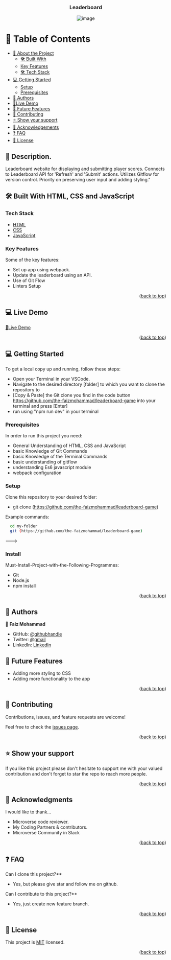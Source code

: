 <a name="readme-top"></a>
<div align="center">
<br/>
<h3><b>Leaderboard</b></h3>

![image](https://github.com/the-faizmohammad/leaderboard-game/assets/134736318/649dd770-f64b-4a22-b020-5e9be5f9c224)


</div>

# 📗 Table of Contents

- [📖 About the Project](#about-project)
  - [🛠 Built With](#built-with)
  - [Key Features](#key-features)
  - [🛠 Tech Stack](#tech-stack)
- [💻 Getting Started](#getting-started)
  - [Setup](#setup)
  - [Prerequisites](#prerequisites)
- [👥 Authors](#authors)
- [🚀Live Demo](https://the-faizmohammad.github.io/leaderboard-game/dist/)
- [🔭 Future Features](#future-features)
- [🤝 Contributing](#contributing)
- [⭐️ Show your support](#support)
- [🙏 Acknowledgements](#acknowledgements)
- [❓ FAQ](#faq)
- [📝 License](#license)

## 📖 Description. 
Leaderboard website for displaying and submitting player scores. Connects to Leaderboard API for 'Refresh' and 'Submit' actions. Utilizes Gitflow for version control. Priority on preserving user input and adding styling."

## 🛠 Built With <a name="built-with">HTML, CSS and JavaScript</a>

### Tech Stack <a name="tech-stack"></a>

  <ul>
    <li><a href="https://developer.mozilla.org/ru/docs/Web/HTML">HTML</a></li>
    <li><a href="https://developer.mozilla.org/ru/docs/Web/CSS">CSS</a></li>
    <li><a href="https://developer.mozilla.org/ru/docs/Web/JavaScript">JavaScript</a></li>
  </ul>

### Key Features <a name="key-features">

Some of the key features: 
- Set up app using webpack.
- Update the leaderboard using an API.
- Use of Git Flow
- Linters Setup


<p align="right">(<a href="#readme-top">back to top</a>)</p>

## 💻 Live Demo <a name="Live-Demo"></a>

[🚀Live Demo](https://the-faizmohammad.github.io/leaderboard-game/dist/)

<p align="right">(<a href="#readme-top">back to top</a>)</p>

## 💻 Getting Started <a name="getting-started"></a>

To get a local copy up and running, follow these steps:

- Open your Terminal in your VSCode.
- Navigate to the desired directory [folder] to which you want to clone the repository to
- [Copy & Paste] the Git clone you find in the code button https://github.com/the-faizmohammad/leaderboard-game into your terminal and press [Enter]
- run using "npm run dev" in your terminal

### Prerequisites

In order to run this project you need:

- General Understanding of HTML, CSS and JavaScript
- basic Knowledge of Git Commands
- basic Knowledge of the Terminal Commands
- basic understanding of gitflow
- understanding Es6 javascript module
- webpack configuration

### Setup

Clone this repository to your desired folder:

- git clone (https://github.com/the-faizmohammad/leaderboard-game)

Example commands:

```sh
  cd my-folder
  git (https://github.com/the-faizmohammad/leaderboard-game)

```

--->

### Install

Must-Install-Project-with-the-Following-Programmes:

- Git
- Node.js
- npm install

<p align="right">(<a href="#readme-top">back to top</a>)</p>

## 👥 Authors <a name="authors"></a>

👤 **Faiz Mohammad**

- GitHub: [@githubhandle](https://github.com/the-faizmohammad)
- Twitter: [@gmail](email2faizm@gmail.com)
- LinkedIn: [LinkedIn](https://www.linkedin.com/in/faiz-mohammad-967354142/)

## 🔭 Future Features <a name="future-features"></a>

- Adding more styling to CSS
- Adding more functionality to the app 

<p align="right">(<a href="#readme-top">back to top</a>)</p>

## 🤝 Contributing <a name="contributing"></a>

Contributions, issues, and feature requests are welcome!

Feel free to check the [issues page](https://github.com/the-faizmohammad/leaderboard-game/issues).

<p align="right">(<a href="#readme-top">back to top</a>)</p>

## ⭐️ Show your support <a name="support"></a>

If you like this project please don't hesitate to support me with your valued contribution and don't forget to star the repo to reach more
people.

<p align="right">(<a href="#readme-top">back to top</a>)</p>

## 🙏 Acknowledgments <a name="acknowledgements"></a>

I would like to thank...

- Microverse code reviewer.
- My Coding Partners & contributors.
- Microverse Community in Slack

<p align="right">(<a href="#readme-top">back to top</a>)</p>

## ❓ FAQ <a name="faq"></a>

Can I clone this project?\*\*

- Yes, but please give star and follow me on github. 

Can I contribute to this project?\*\*

- Yes, just create new feature branch.

<p align="right">(<a href="#readme-top">back to top</a>)</p>

## 📝 License <a name="license"></a>

This project is [MIT](./MIT.md) licensed.

<p align="right">(<a href="#readme-top">back to top</a>)</p>
